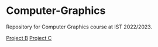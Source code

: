 # Computer-Graphics
Repository for Computer Graphics course at IST 2022/2023.  

[Project B](https://github.com/nunoribeiro02/Computer-Graphics/tree/main/Project-B)
[Project C](https://github.com/nunoribeiro02/Computer-Graphics/tree/main/Project-C)


